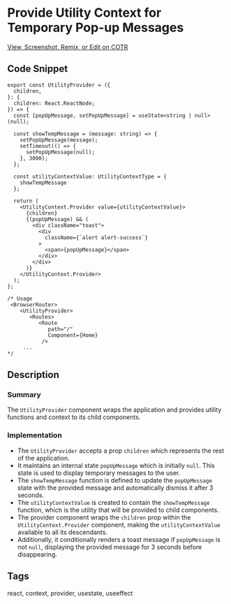 # Provide Utility Context for Temporary Pop-up Messages

[View, Screenshot, Remix, or Edit on COTR](https://cotr.dev/snippet/350)

## Code Snippet
```
export const UtilityProvider = ({
  children,
}: {
  children: React.ReactNode;
}) => {
  const [popUpMessage, setPopUpMessage] = useState<string | null>(null);

  const showTempMessage = (message: string) => {
    setPopUpMessage(message);
    setTimeout(() => {
      setPopUpMessage(null);
    }, 3000);
  };

  const utilityContextValue: UtilityContextType = {
    showTempMessage
  };

  return (
    <UtilityContext.Provider value={utilityContextValue}>
      {children}
      {(popUpMessage) && (
        <div className="toast">
          <div
            className={`alert alert-success`}
          >
            <span>{popUpMessage}</span>
          </div>
        </div>
      )}
    </UtilityContext.Provider>
  );
};

/* Usage
 <BrowserRouter>
    <UtilityProvider>
       <Routes>
          <Route
             path="/"
             Component={Home}
           />
     ...
*/
```

## Description
### Summary
The `UtilityProvider` component wraps the application and provides utility functions and context to its child components.

### Implementation

- The `UtilityProvider` accepts a prop `children` which represents the rest of the application.
- It maintains an internal state `popUpMessage` which is initially `null`. This state is used to display temporary messages to the user.
- The `showTempMessage` function is defined to update the `popUpMessage` state with the provided message and automatically dismiss it after 3 seconds.
- The `utilityContextValue` is created to contain the `showTempMessage` function, which is the utility that will be provided to child components.
- The provider component wraps the `children` prop within the `UtilityContext.Provider` component, making the `utilityContextValue` available to all its descendants.
- Additionally, it conditionally renders a toast message if `popUpMessage` is not `null`, displaying the provided message for 3 seconds before disappearing.

## Tags
react, context, provider, usestate, useeffect
